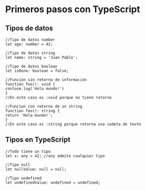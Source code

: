 # Primeros pasos con TypeScript

## Tipos de datos

```
//Tipo de datos number
let age: number = 42;
```

```
//Tipo de datos string
let name: string = 'Juan Pablo';
```
```
//Tipo de datos boolean
let isDone: boolean = false;
```

```
//Función sin retorno de información
function foo(): void {
conlose.log('Hola mundo!')
}
//En este caso es :void porque no tiene retorno
```
```
//Funcion con retorno de un string
function foo(): string {
return 'Hola mundo!';
}
//En este caso es :string porque retorna una cadeta de texto
```
## Tipos en TypeScript
```
//Todo tiene un tipo
let x: any = 42; //any admite cualquier tipo

//Tipo null
let nullValue: null = null;

//Tipo undefined
let undefinedValue: undefined = undefined;
```




